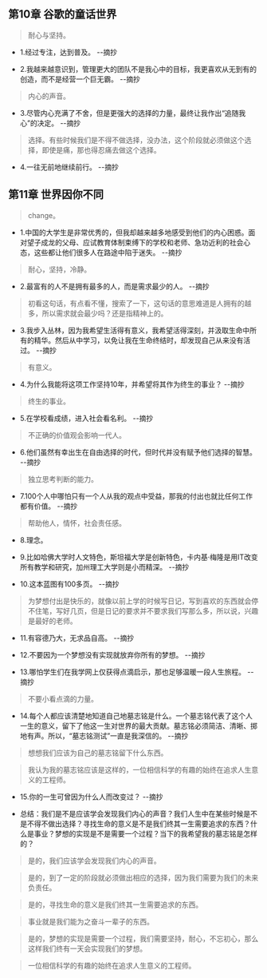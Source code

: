 ## 第10章 谷歌的童话世界

>耐心与坚持。

- 1.经过专注，达到普及。 --摘抄

- 2.我越来越意识到，管理更大的团队不是我心中的目标，我更喜欢从无到有的创造，而不是经营一个巨无霸。 --摘抄

>内心的声音。

- 3.尽管内心充满了不舍，但是更强大的选择的力量，最终让我作出“追随我心”的决定。 --摘抄

>选择。有些时候我们是不得不做选择，没办法，这个阶段就必须做这个选择，即使是痛，那也得忍痛去做这个选择。

- 4.一往无前地继续前行。 --摘抄

## 第11章 世界因你不同

>change。

- 1.中国的大学生是非常优秀的，但我却越来越多地感受到他们的内心困惑。面对望子成龙的父母、应试教育体制束缚下的学校和老师、急功近利的社会心态，这些都让他们很多人在路途中陷于迷失。 --摘抄

>耐心，坚持，冷静。

- 2.最富有的人不是拥有最多的人，而是需求最少的人。 --摘抄

>初看这句话，有点看不懂，搜索了一下，这句话的意思难道是人拥有的越多，所以需求就会最少吗？还是指精神上的。

- 3.我步入丛林，因为我希望生活得有意义，我希望活得深刻，并汲取生命中所有的精华。然后从中学习，以免让我在生命终结时，却发现自己从来没有活过。 --摘抄

>有意义。

- 4.为什么我能将这项工作坚持10年，并希望将其作为终生的事业？ --摘抄

>终生的事业。

- 5.在学校看成绩，进入社会看名利。 --摘抄

>不正确的价值观会影响一代人。

- 6.他们虽然有幸出生在自由选择的时代，但时代并没有赋予他们选择的智慧。 --摘抄

>独立思考判断的能力。

- 7.100个人中哪怕只有一个人从我的观点中受益，那我的付出也就比任何工作都有价值。 --摘抄

>帮助他人，情怀，社会责任感。

- 8.理念。

- 9.比如哈佛大学时人文特色，斯坦福大学是创新特色，卡内基·梅隆是用IT改变所有教学和研究，加州理工大学则是小而精深。 --摘抄

- 10.这本蓝图有100多页。 --摘抄

>为梦想付出是快乐的，就像以前上学的时候写日记，写到喜欢的东西就会停不住笔，写好几页，但是日记的要求并不要求我们写那么多，所以说，兴趣是最好的老师。

- 11.有容德乃大，无求品自高。 --摘抄

- 12.不要因为一个梦想没有实现就放弃你所有的梦想。 --摘抄

- 13.哪怕学生们在我学网上仅获得点滴启示，那也足够温暖一段人生旅程。 --摘抄

>不要小看点滴的力量。

- 14.每个人都应该清楚地知道自己地墓志铭是什么。一个墓志铭代表了这个人一生的意义，留下了他这一生对世界的最大贡献。墓志铭必须简洁、清晰、掷地有声。所以，“墓志铭测试”一直是我深信的。 --摘抄

>想想我们应该为自己的墓志铭留下什么东西。

>我认为我的墓志铭应该是这样的，一位相信科学的有趣的始终在追求人生意义的工程师。

- 15.你的一生可曾因为什么人而改变过？ --摘抄

- 总结：我们是不是应该学会发现我们内心的声音？我们人生中在某些时候是不是不得不做出选择？寻找生命的意义是不是我们终其一生需要追求的东西？什么是事业？梦想的实现是不是需要一个过程？当下的我希望我的墓志铭是怎样的？

>是的，我们应该学会发现我们内心的声音。

>是的，到了一定的阶段就必须做出相应的选择，因为我们需要为我们的未来负责任。

>是的，寻找生命的意义是我们终其一生需要追求的东西。

>事业就是我们能为之奋斗一辈子的东西。

>是的，梦想的实现是需要一个过程，我们需要坚持，耐心，不忘初心，那么这样我们终有一天会实现我们的梦想。

>一位相信科学的有趣的始终在追求人生意义的工程师。
